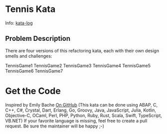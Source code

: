 # Tennis Kata

Info: [kata-log](https://kata-log.rocks/tennis-kata)

## Problem Description

There are four versions of this refactoring kata, each with their own design smells and challenges:

TennisGame1
TennisGame2
TennisGame3
TennisGame4
TennisGame5
TennisGame6
TennisGame7

# Get the Code

Inspired by Emily Bache [On GitHub](https://github.com/emilybache/Tennis-Refactoring-Kata) (This kata can be done using ABAP, C, C++, C#, Crystal, Dart, Erlang, Go, Groovy, Java, JavaScript, Julia, Kotlin, Objective-C, OCaml, Perl, PHP, Python, Ruby, Rust, Scala, Swift, TypeScript, VB.NET) If your favorite language is missing, feel free to create a pull request. Be sure the maintainer will be happy ;-)